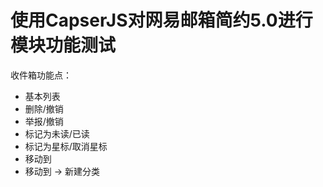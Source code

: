 使用CapserJS对网易邮箱简约5.0进行模块功能测试
============================

收件箱功能点：
* 基本列表
* 删除/撤销
* 举报/撤销
* 标记为未读/已读
* 标记为星标/取消星标
* 移动到
* 移动到 -> 新建分类